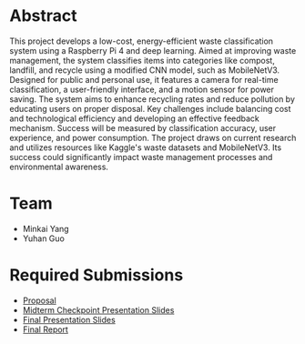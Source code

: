 # Abstract

This project develops a low-cost, energy-efficient waste classification system using a Raspberry Pi 4 and deep learning. Aimed at improving waste management, the system classifies items into categories like compost, landfill, and recycle using a modified CNN model, such as MobileNetV3. Designed for public and personal use, it features a camera for real-time classification, a user-friendly interface, and a motion sensor for power saving. The system aims to enhance recycling rates and reduce pollution by educating users on proper disposal. Key challenges include balancing cost and technological efficiency and developing an effective feedback mechanism. Success will be measured by classification accuracy, user experience, and power consumption. The project draws on current research and utilizes resources like Kaggle's waste datasets and MobileNetV3. Its success could significantly impact waste management processes and environmental awareness.

# Team

* Minkai Yang 
* Yuhan Guo

# Required Submissions

* [Proposal](proposal)
* [Midterm Checkpoint Presentation Slides](http://github.com/MichaeltheCoder7/Smart-Waste-Management-System-with-Waste-Classification/blob/main/docs/media/midterm_presentation.pdf)
* [Final Presentation Slides](https://github.com/MichaeltheCoder7/Smart-Waste-Management-System-with-Waste-Classification/blob/main/docs/media/final_presentation.pdf)
* [Final Report](report)
